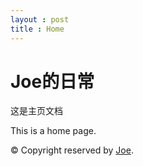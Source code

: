 ```yaml
---
layout : post
title : Home
---
```


# Joe的日常
这是主页文档

This is a home page.

© Copyright reserved by [Joe](https://oiyatsm.top/).
